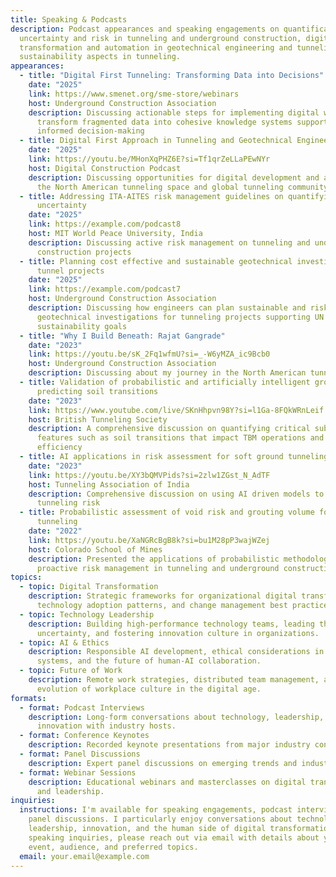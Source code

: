 ```yaml
---
title: Speaking & Podcasts
description: Podcast appearances and speaking engagements on quantification of
  uncertainty and risk in tunneling and underground construction, digital
  transformation and automation in geotechnical engineering and tunneling, and
  sustainability aspects in tunneling.
appearances:
  - title: "Digital First Tunneling: Transforming Data into Decisions"
    date: "2025"
    link: https://www.smenet.org/sme-store/webinars
    host: Underground Construction Association
    description: Discussing actionable steps for implementing digital workflows that
      transform fragmented data into cohesive knowledge systems supporting
      informed decision-making
  - title: Digital First Approach in Tunneling and Geotechnical Engineering
    date: "2025"
    link: https://youtu.be/MHonXqPHZ6E?si=Tf1qrZeLLaPEwNYr
    host: Digital Construction Podcast
    description: Discussing opportunities for digital development and automation in
      the North American tunneling space and global tunneling community space.
  - title: Addressing ITA-AITES risk management guidelines on quantifying ground
      uncertainty
    date: "2025"
    link: https://example.com/podcast8
    host: MIT World Peace University, India
    description: Discussing active risk management on tunneling and underground
      construction projects
  - title: Planning cost effective and sustainable geotechnical investigations for
      tunnel projects
    date: "2025"
    link: https://example.com/podcast7
    host: Underground Construction Association
    description: Discussing how engineers can plan sustainable and risk-focused
      geotechnical investigations for tunneling projects supporting UN
      sustainability goals
  - title: "Why I Build Beneath: Rajat Gangrade"
    date: "2023"
    link: https://youtu.be/sK_2Fq1wfmU?si=_-W6yMZA_ic9Bcb0
    host: Underground Construction Association
    description: Discussing about my journey in the North American tunneling industry
  - title: Validation of probabilistic and artificially intelligent ground models in
      predicting soil transitions
    date: "2023"
    link: https://www.youtube.com/live/SKnHhpvn98Y?si=l1Ga-8FQkWRnLeif
    host: British Tunneling Society
    description: A comprehensive discussion on quantifying critical subsurface
      features such as soil transitions that impact TBM operations and
      efficiency
  - title: AI applications in risk assessment for soft ground tunneling projects
    date: "2023"
    link: https://youtu.be/XY3bQMVPids?si=2zlw1ZGst_N_AdTF
    host: Tunneling Association of India
    description: Comprehensive discussion on using AI driven models to mitigate
      tunneling risk
  - title: Probabilistic assessment of void risk and grouting volume for shield
      tunneling
    date: "2022"
    link: https://youtu.be/XaNGRcBgB8k?si=bu1M28pP3wajWZej
    host: Colorado School of Mines
    description: Presented the applications of probabilistic methodologies for
      proactive risk management in tunneling and underground construction
topics:
  - topic: Digital Transformation
    description: Strategic frameworks for organizational digital transformation,
      technology adoption patterns, and change management best practices.
  - topic: Technology Leadership
    description: Building high-performance technology teams, leading through
      uncertainty, and fostering innovation culture in organizations.
  - topic: AI & Ethics
    description: Responsible AI development, ethical considerations in automated
      systems, and the future of human-AI collaboration.
  - topic: Future of Work
    description: Remote work strategies, distributed team management, and the
      evolution of workplace culture in the digital age.
formats:
  - format: Podcast Interviews
    description: Long-form conversations about technology, leadership, and
      innovation with industry hosts.
  - format: Conference Keynotes
    description: Recorded keynote presentations from major industry conferences and summits.
  - format: Panel Discussions
    description: Expert panel discussions on emerging trends and industry challenges.
  - format: Webinar Sessions
    description: Educational webinars and masterclasses on digital transformation
      and leadership.
inquiries:
  instructions: I'm available for speaking engagements, podcast interviews, and
    panel discussions. I particularly enjoy conversations about technology
    leadership, innovation, and the human side of digital transformation. For
    speaking inquiries, please reach out via email with details about your
    event, audience, and preferred topics.
  email: your.email@example.com
---
```

